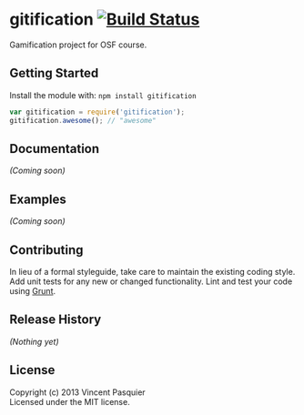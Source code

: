 # gitification [![Build Status](https://secure.travis-ci.org/Gitification/gitification-server.png?branch=master)](http://travis-ci.org/Gitification/gitification-server)

Gamification project for OSF course.

## Getting Started
Install the module with: `npm install gitification`

```javascript
var gitification = require('gitification');
gitification.awesome(); // "awesome"
```

## Documentation
_(Coming soon)_

## Examples
_(Coming soon)_

## Contributing
In lieu of a formal styleguide, take care to maintain the existing coding style. Add unit tests for any new or changed functionality. Lint and test your code using [Grunt](http://gruntjs.com/).

## Release History
_(Nothing yet)_

## License
Copyright (c) 2013 Vincent Pasquier  
Licensed under the MIT license.
